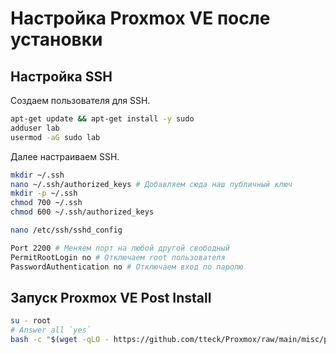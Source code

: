 # Настройка Proxmox VE после установки

## Настройка SSH

Создаем пользователя для SSH.

```sh
apt-get update && apt-get install -y sudo
adduser lab
usermod -aG sudo lab
```

Далее настраиваем SSH.

```sh
mkdir ~/.ssh
nano ~/.ssh/authorized_keys # Добавляем сюда наш публичный ключ
mkdir -p ~/.ssh
chmod 700 ~/.ssh
chmod 600 ~/.ssh/authorized_keys

nano /etc/ssh/sshd_config

Port 2200 # Меняем порт на любой другой свободный
PermitRootLogin no # Отключаем root пользователя
PasswordAuthentication no # Отключаем вход по паролю
```

## Запуск Proxmox VE Post Install

```sh
su - root
# Answer all `yes`
bash -c "$(wget -qLO - https://github.com/tteck/Proxmox/raw/main/misc/post-pve-install.sh)"
```
